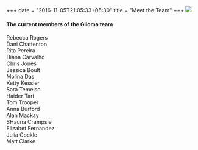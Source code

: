 +++
date = "2016-11-05T21:05:33+05:30"
title = "Meet the Team"
+++
![](/img/GliomaTeam.jpg)
#### The current members of the Glioma team
Rebecca Rogers\
Dani Chattenton\
Rita Pereira  
Diana Carvalho  
Chris Jones  
Jessica Boult  
Molina Das  
Ketty Kessler  
Sara Temelso  
Haider Tari  
Tom Trooper  
Anna Burford  
Alan Mackay  
SHauna Crampsie  
Elizabet Fernandez  
Julia Cockle  
Matt Clarke  